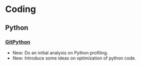 # Coding

## Python

### [GitPython](python.md)

* New: Do an initial analysis on Python profiling.
* New: Introduce some ideas on optimization of python code.